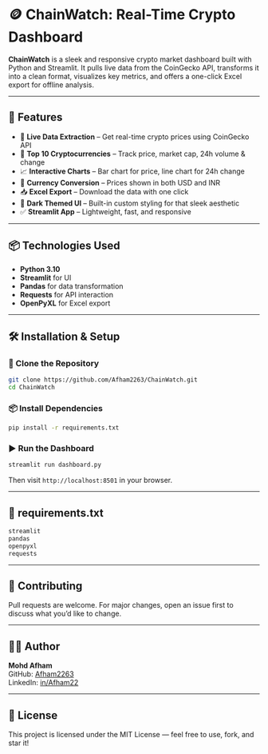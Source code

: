 # 🪙 ChainWatch: Real-Time Crypto Dashboard

**ChainWatch** is a sleek and responsive crypto market dashboard built with Python and Streamlit. It pulls live data from the CoinGecko API, transforms it into a clean format, visualizes key metrics, and offers a one-click Excel export for offline analysis.

---

## 🚀 Features

- 📡 **Live Data Extraction** – Get real-time crypto prices using CoinGecko API
- 🔎 **Top 10 Cryptocurrencies** – Track price, market cap, 24h volume & change
- 📈 **Interactive Charts** – Bar chart for price, line chart for 24h change
- 🧮 **Currency Conversion** – Prices shown in both USD and INR
- 📥 **Excel Export** – Download the data with one click
- 🌙 **Dark Themed UI** – Built-in custom styling for that sleek aesthetic
- ✅ **Streamlit App** – Lightweight, fast, and responsive

---

## 📦 Technologies Used

- **Python 3.10**
- **Streamlit** for UI
- **Pandas** for data transformation
- **Requests** for API interaction
- **OpenPyXL** for Excel export

---

## 🛠️ Installation & Setup

### 🔽 Clone the Repository
```bash
git clone https://github.com/Afham2263/ChainWatch.git
cd ChainWatch
```

### 📦 Install Dependencies
```bash
pip install -r requirements.txt
```

### ▶️ Run the Dashboard
```bash
streamlit run dashboard.py
```
Then visit `http://localhost:8501` in your browser.

---

## 📄 requirements.txt
```txt
streamlit
pandas
openpyxl
requests
```


---

## 🤝 Contributing
Pull requests are welcome. For major changes, open an issue first to discuss what you’d like to change.

---

## 🧙‍♂️ Author
**Mohd Afham**  
GitHub: [Afham2263](https://github.com/Afham2263)  
LinkedIn: [in/Afham22](https://linkedin.com/in/Afham22)

---

## 📜 License
This project is licensed under the MIT License — feel free to use, fork, and star it!

